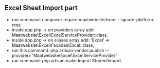 ## Excel Sheet Import part

-   run command: composer require maatwebsite/excel --ignore-platform-reqs
-   inside app.php -> on providers array add:
    Maatwebsite\Excel\ExcelServiceProvider::class,
-   inside app.php -> on aliases array add:
    'Excel' => Maatwebsite\Excel\Facades\Excel::class,
-   run this command: php artisan vendor:publish --provider="Maatwebsite\Excel\ExcelServiceProvider"
-   run command: php artisan make:Import StudentImport

